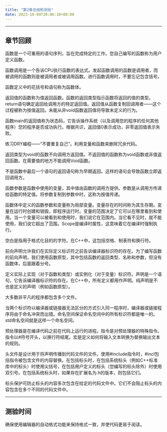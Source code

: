 ```yaml
---
title: "第2章总结和测验"
date: 2023-10-09T20:06:10+08:00
---
```


***
## 章节回顾

函数是一个可重用的语句序列，旨在完成特定的工作。您自己编写的函数称为用户定义函数。

函数调用是一个告诉CPU执行函数的表达式。发起函数调用的函数是调用者，而被调用的函数则是被调用者或被调用函数。进行函数调用时，不要忘记包含括号。

函数定义中的花括号和语句称为函数体。

返回值的函数称为值返回函数。函数的返回类型指示函数将返回的值的类型。return语句确定返回给调用方的特定返回值。返回值从函数复制回调用者——这个过程被称为按值返回。未能从非void函数返回值将导致未定义的行为。

函数main的返回值称为状态码，它告诉操作系统（以及调用您的程序的任何其他程序）您的程序是否成功执行。根据共识，返回值0表示成功，非零返回值表示失败。

练习DRY编程——“不要重复自己”。利用变量和函数来删除冗余代码。

返回类型为void的函数不向调用方返回值。不返回值的函数称为void函数或非值返回函数。在需要值的地方不能调用Void函数。

不是函数中最后一个语句的返回语句称为早期返回。这样的语句会导致函数立即返回调用方。

函数参数是函数中使用的变量，其中值由函数的调用方提供。参数是从调用方传递给函数的特定值。将参数复制到参数中时，这称为按值传递。

函数体中定义的函数参数和变量称为局部变量。变量存在的时间称为其生存期。变量在运行时创建和销毁，即程序运行时。变量的范围决定了它可以在哪里看到和使用。当一个变量可以被看到和使用时，我们说它在范围内。当它看不见时，就不能使用，我们说它超出了范围。Scope是编译时属性，这意味着它在编译时强制执行。

空白是指用于格式化目的的字符。在C++中，这包括空格、制表符和换行符。

前向声明允许我们在实际定义标识符之前告诉编译器标识符的存在。为了编写函数的前向声明，我们使用函数原型，其中包括函数的返回类型、名称和参数，但没有函数体，后面跟着分号。

定义实际上实现（对于函数和类型）或实例化（对于变量）标识符。声明是一个语句，它告诉编译器标识符的存在。在C++中，所有定义都用作声明。纯声明是不也是定义的声明（例如函数原型）。

大多数非平凡的程序都包含多个文件。

当两个标识符以编译器或链接器无法区分的方式引入同一程序时，编译器或链接程序将由于命名冲突而出错。命名空间保证命名空间中的所有标识符都是唯一的。std命名空间就是这样一个命名空间。

预处理器是在编译代码之前在代码上运行的进程。指令是对预处理器的特殊指令。指令以#符号开头，以换行符结尾。宏是定义如何将输入文本转换为替换输出文本的规则。

头文件是设计用于将声明传播到代码文件的文件。使用#include指令时，#incl包括指令被包含文件的内容替换。在包括标头时，在包括系统标头（例如C++标准库中的标头）时使用尖括号，在包括用户定义的标头（您编写的标头除外）时使用双引号。在包括系统标头时，如果存在扩展名为.h的版本，则包括它们。

标头保护可防止标头的内容多次包含在给定的代码文件中。它们不会阻止标头的内容包含在多个不同的代码文件中。

***
## 测验时间

确保使用编辑器的自动格式功能来保持格式一致，并使代码更易于阅读。

